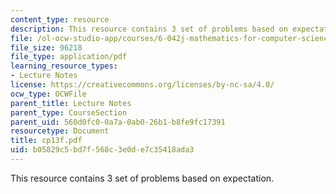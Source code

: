 ```yaml
---
content_type: resource
description: This resource contains 3 set of problems based on expectation.
file: /ol-ocw-studio-app/courses/6-042j-mathematics-for-computer-science-fall-2005/b05829c5bd7f568c3e0de7c35418ada3_cp13f.pdf
file_size: 96218
file_type: application/pdf
learning_resource_types:
- Lecture Notes
license: https://creativecommons.org/licenses/by-nc-sa/4.0/
ocw_type: OCWFile
parent_title: Lecture Notes
parent_type: CourseSection
parent_uid: 560d0fc0-0a7a-0ab0-26b1-b8fe9fc17391
resourcetype: Document
title: cp13f.pdf
uid: b05829c5-bd7f-568c-3e0d-e7c35418ada3
---
```

This resource contains 3 set of problems based on expectation.